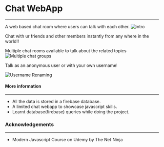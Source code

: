 # Chat WebApp
---

A web based chat room where users can talk with each other.
![intro](https://user-images.githubusercontent.com/100791797/185457329-ceea4fbb-1d39-41a2-94d9-54f704a31217.gif)

Chat with ur friends and other members instantly from any where in the world!!

Multiple chat rooms available to talk about the related topics
![Multiple chat groups](https://user-images.githubusercontent.com/100791797/185457345-3b6e6d5e-d593-4b20-b303-f2b39385034b.gif)

Talk as an anonymous user or with your own username!

![Username Renaming](https://user-images.githubusercontent.com/100791797/185457338-129af8fc-402b-40ff-8b6c-ffc84b736d70.gif)

#### More information
---
- All the data is stored in a firebase database.
- A limited chat webapp to showcase javascript skills.
- Learnt database(firebase) queries while doing the project.

### Acknowledgements
---
- Modern Javascript Course on Udemy by The Net Ninja
